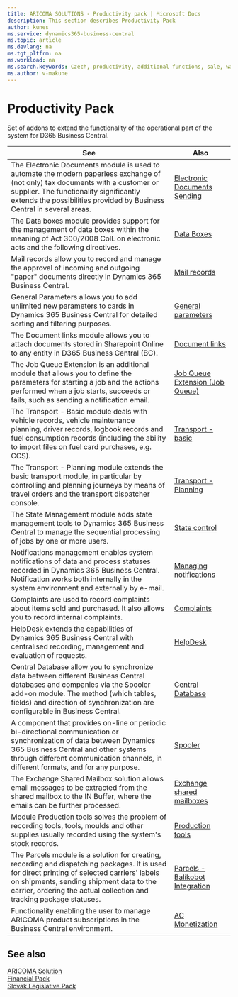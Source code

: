 ```yaml
---
title: ARICOMA SOLUTIONS - Productivity pack | Microsoft Docs
description: This section describes Productivity Pack
author: kunes
ms.service: dynamics365-business-central
ms.topic: article
ms.devlang: na
ms.tgt_pltfrm: na
ms.workload: na
ms.search.keywords: Czech, productivity, additional functions, sale, warehouse, invoicing, barcode, claims, transportation, workflow
ms.author: v-makune
---
```


# Productivity Pack

Set of addons to extend the functionality of the operational part of the system for D365 Business Central.

|See|Also|
|-|-|
|The Electronic Documents module is used to automate the modern paperless exchange of (not only) tax documents with a customer or supplier. The functionality significantly extends the possibilities provided by Business Central in several areas.|[Electronic Documents Sending](electronic-documents.md)|
|The Data boxes module provides support for the management of data boxes within the meaning of Act 300/2008 Coll. on electronic acts and the following directives.|[Data Boxes](data-boxes.md)|
|Mail records allow you to record and manage the approval of incoming and outgoing "paper" documents directly in Dynamics 365 Business Central.|[Mail records](incoming-mail.md)|
|General Parameters allows you to add unlimited new parameters to cards in Dynamics 365 Business Central for detailed sorting and filtering purposes.|[General parameters](general-parameters.md)|
|The Document links module allows you to attach documents stored in Sharepoint Online to any entity in D365 Business Central (BC).|[Document links](document-links.md)|
|The Job Queue Extension is an additional module that allows you to define the parameters for starting a job and the actions performed when a job starts, succeeds or fails, such as sending a notification email.|[Job Queue Extension (Job Queue)](job-queue-extension.md)|
|The Transport - Basic module deals with vehicle records, vehicle maintenance planning, driver records, logbook records and fuel consumption records (including the ability to import files on fuel card purchases, e.g. CCS).|[Transport - basic](transport-basic.md)|
|The Transport - Planning module extends the basic transport module, in particular by controlling and planning journeys by means of travel orders and the transport dispatcher console.|[Transport - Planning](transport-planning.md)|
|The State Management module adds state management tools to Dynamics 365 Business Central to manage the sequential processing of jobs by one or more users.|[State control](workflow-status-management.md)|
|Notifications management enables system notifications of data and process statuses recorded in Dynamics 365 Business Central. Notification works both internally in the system environment and externally by e-mail.|[Managing notifications](notifications.md)|
|Complaints are used to record complaints about items sold and purchased. It also allows you to record internal complaints.|[Complaints](complaints-management.md)|
|HelpDesk extends the capabilities of Dynamics 365 Business Central with centralised recording, management and evaluation of requests.|[HelpDesk](helpdesk.md)|
|Central Database allow you to synchronize data between different Business Central databases and companies via the Spooler add-on module. The method (which tables, fields) and direction of synchronization are configurable in Business Central.|[Central Database](centraldatabase.md)|
|A component that provides on-line or periodic bi-directional communication or synchronization of data between Dynamics 365 Business Central and other systems through different communication channels, in different formats, and for any purpose.|[Spooler](spooler.md)|
|The Exchange Shared Mailbox solution allows email messages to be extracted from the shared mailbox to the IN Buffer, where the emails can be further processed.|[Exchange shared mailboxes](exchange-shared-mailboxes.md)|
|Module Production tools solves the problem of recording tools, tools, moulds and other supplies usually recorded using the system's stock records.|[Production tools](production-tools.md)|
|The Parcels module is a solution for creating, recording and dispatching packages. It is used for direct printing of selected carriers' labels on shipments, sending shipment data to the carrier, ordering the actual collection and tracking package statuses.|[Parcels - Balíkobot Integration](parcels.md)|
|Functionality enabling the user to manage ARICOMA product subscriptions in the Business Central environment.|[AC Monetization](monetization.md)|

## See also
[ARICOMA Solution](solutions.md)  
[Financial Pack](finance-pack.md)  
[Slovak Legislative Pack](sk-legislative-pack.md)
